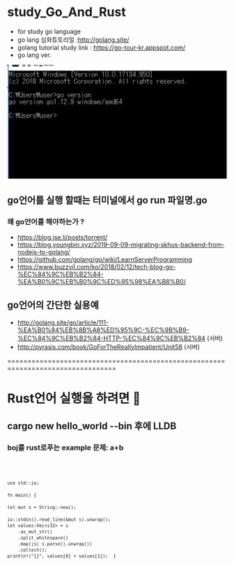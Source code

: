 # study_Go_And_Rust
- for study go language  
- go lang 심화튜토리얼 :http://golang.site/
- golang tutorial study link : https://go-tour-kr.appspot.com/
- go lang ver.

![go](./go.JPG)

## go언어를 실행 할때는 터미널에서 go run 파일명.go

### 왜 go언어를 해야하는가 ? 
- https://blog.jse.li/posts/torrent/
- https://blog.youngbin.xyz/2019-09-09-migrating-skhus-backend-from-nodejs-to-golang/
- https://github.com/golang/go/wiki/LearnServerProgramming
- https://www.buzzvil.com/ko/2018/02/12/tech-blog-go-%EC%84%9C%EB%B2%84-%EA%B0%9C%EB%B0%9C%ED%95%98%EA%B8%B0/

## go언어의 간단한 실용예
- http://golang.site/go/article/111-%EA%B0%84%EB%8B%A8%ED%95%9C-%EC%9B%B9-%EC%84%9C%EB%B2%84-HTTP-%EC%84%9C%EB%B2%84 (서버)
- http://pyrasis.com/book/GoForTheReallyImpatient/Unit58   (서버)

=================================================================================
# Rust언어 실행을 하려면 🍙
## cargo new hello_world --bin 후에 LLDB

### boj를 rust로푸는 example 문제: a+b
<code>


    use std::io;

    fn main() {

    let mut s = String::new();

    io::stdin().read_line(&mut s).unwrap();
    let values:Vec<i32> = s
        .as_mut_str()
        .split_whitespace()
        .map(|s| s.parse().unwrap())
        .collect();
    println!("{}", values[0] + values[1]);  }

</code>
